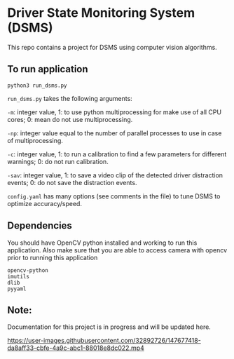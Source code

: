 # Driver State Monitoring System (DSMS)

This repo contains a project for DSMS using computer vision algorithms.

## To run application
```
python3 run_dsms.py
```
```run_dsms.py``` takes the following arguments:

```-m```: integer value, 1: to use python multiprocessing for make use of all CPU cores; 0: mean do not use multiprocessing.

```-np```: integer value equal to the number of parallel processes to use in case of multiprocessing.

```-c```: integer value, 1: to run a calibration to find a few parameters for different warnings; 0: do not run calibration.

```-sav```: integer value, 1: to save a video clip of the detected driver distraction events; 0: do not save the distraction events.

```config.yaml``` has many options (see comments in the file) to tune DSMS to optimize accuracy/speed.

## Dependencies
You should have OpenCV python installed and working to run this application.
Also make sure that you are able to access camera with opencv prior to running this application
```
opencv-python
imutils
dlib
pyyaml
```

## Note: 
Documentation for this project is in progress and will be updated here.

https://user-images.githubusercontent.com/32892726/147677418-da8aff33-cbfe-4a9c-abc1-88018e8dc022.mp4

